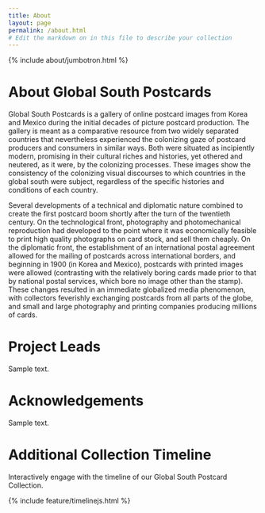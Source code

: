 ```yaml
---
title: About
layout: page
permalink: /about.html
# Edit the markdown on in this file to describe your collection
---
```


{% include about/jumbotron.html %}

# About Global South Postcards

Global South Postcards is a gallery of online postcard images from Korea and Mexico during the initial decades of picture postcard production. The gallery is meant as a comparative resource from two widely separated countries that nevertheless experienced the colonizing gaze of postcard producers and consumers in similar ways. Both were situated as incipiently modern, promising in their cultural riches and histories, yet othered and neutered, as it were, by the colonizing processes. These images show the consistency of the colonizing visual discourses to which countries in the global south were subject, regardless of the specific histories and conditions of each country.

Several developments of a technical and diplomatic nature combined to create the first postcard boom shortly after the turn of the twentieth century. On the technological front, photography and photomechanical reproduction had developed to the point where it was economically feasible to print high quality photographs on card stock, and sell them cheaply. On the diplomatic front, the establishment of an international postal agreement allowed for the mailing of postcards across international borders, and beginning in 1900 (in Korea and Mexico), postcards with printed images were allowed (contrasting with the relatively boring cards made prior to that by national postal services, which bore no image other than the stamp). These changes resulted in an immediate globalized media phenomenon, with collectors feverishly exchanging postcards from all parts of the globe, and small and large photography and printing companies producing millions of cards.


# Project Leads

Sample text. 


# Acknowledgements

Sample text.


# Additional Collection Timeline

Interactively engage with the timeline of our Global South Postcard Collection. 

{% include feature/timelinejs.html %}
